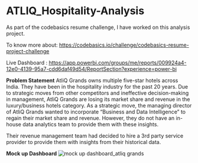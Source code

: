 # ATLIQ_Hospitality-Analysis
As part of the codebasics resume challenge, I have worked on this analysis project.

To know more about: https://codebasics.io/challenge/codebasics-resume-project-challenge

Live Dashboard : https://app.powerbi.com/groups/me/reports/009924a4-12e0-4139-95a7-cdd6daf49d54/ReportSection?experience=power-bi

**Problem Statement**
AtliQ Grands owns multiple five-star hotels across India. They have been in the hospitality industry for the past 20 years. Due to strategic moves from other competitors and ineffective decision-making in management, AtliQ Grands are losing its market share and revenue in the luxury/business hotels category. As a strategic move, the managing director of AtliQ Grands wanted to incorporate “Business and Data Intelligence” to regain their market share and revenue. However, they do not have an in-house data analytics team to provide them with these insights.

Their revenue management team had decided to hire a 3rd party service provider to provide them with insights from their historical data.

**Mock up Dashboard**
![mock up dashboard_atliq grands](https://github.com/sanaravindhan/ATLIQ_Hospitality-Analysis/assets/45513429/b4fff33a-2ee0-4882-b692-c326e2c08af9)
